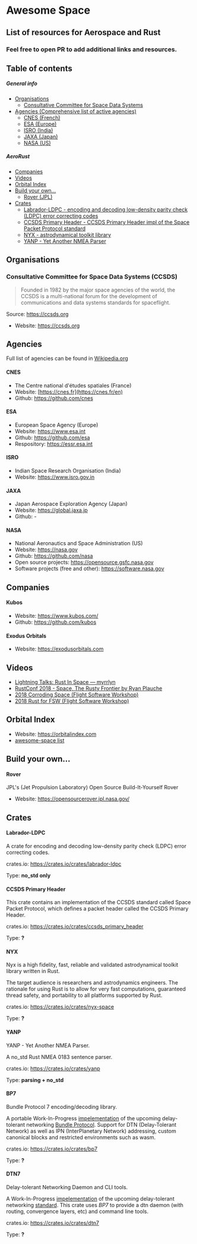 # Awesome Space

## List of resources for Aerospace and Rust

### Feel free to open PR to add additional links and resources.

## Table of contents

##### General info
- [Organisations](#organisations)
  - [Consultative Committee for Space Data Systems](#consultative-committee-for-space-data-systems-ccsds)
- [Agencies (Comprehensive list of active agencies)](#agencies)
  - [CNES (French)](#cnes)
  - [ESA (Europe)](#esa)
  - [ISRO (India)](#isro)
  - [JAXA (Japan)](#jaxa)
  - [NASA (US)](#nasa)

##### AeroRust
- [Companies](#companies)
- [Videos](#videos)
- [Orbital Index](#orbital-index)
- [Build your own...](#build-your-own)
  - [Rover (JPL)](#rover)
- [Crates](#crates)
  - [Labrador-LDPC - encoding and decoding low-density parity check (LDPC) error correcting codes](#labrador-ldpc)
  - [CCSDS Primary Header - CCSDS Primary Header impl of the Space Packet Protocol standard](#ccsds-primary-header)
  - [NYX - astrodynamical toolkit library](#nyx)
  - [YANP - Yet Another NMEA Parser](#yanp)

## Organisations

### Consultative Committee for Space Data Systems (CCSDS)

  > Founded in 1982 by the major space agencies of the world,
  > the CCSDS is a multi-national forum for the development of communications and data systems standards for spaceflight.

  Source: https://ccsds.org


  - Website: https://ccsds.org

## Agencies

  Full list of agencies can be found in [Wikipedia.org](https://en.wikipedia.org/wiki/List_of_government_space_agencies#List_of_space_agencies)

#### CNES
- The Centre national d'études spatiales (France)
- Website: [https://cnes.fr](https://cnes.fr/en)
- Github: https://github.com/cnes

#### ESA
- European Space Agency (Europe)
- Website: https://www.esa.int
- Github: https://github.com/esa
- Respository: https://essr.esa.int

#### ISRO
- Indian Space Research Organisation (India)
- Website: https://www.isro.gov.in

#### JAXA
- Japan Aerospace Exploration Agency (Japan)
- Website: https://global.jaxa.jp
- Github: -

#### NASA
- National Aeronautics and Space Administration (US)
- Website: https://nasa.gov
- Github: https://github.com/nasa
- Open source projects: https://opensource.gsfc.nasa.gov
- Software projects (free and other): https://software.nasa.gov

## Companies

#### Kubos
- Website: https://www.kubos.com/
- Github: https://github.com/kubos

#### Exodus Orbitals
- Website: https://exodusorbitals.com

## Videos

- [Lightning Talks: Rust In Space — myrrlyn](https://www.youtube.com/watch?v=xYDKcoS26ZM)
- [RustConf 2018 - Space, The Rusty Frontier by Ryan Plauche](https://www.youtube.com/watch?v=y5Yd3FC-kh8)
- [2018 Corroding Space (Flight Software Workshop)](https://www.youtube.com/watch?v=2pA1xMI5EJs)
- [2018 Rust for FSW (Flight Software Workshop)](https://www.youtube.com/watch?v=ET1QdkAK-_U)

## Orbital Index

- Website: https://orbitalindex.com
- [awesome-space list](https://github.com/orbitalindex/awesome-space)

## Build your own...

#### Rover
  JPL's (Jet Propulsion Laboratory) Open Source Build-It-Yourself Rover

  - Website: https://opensourcerover.jpl.nasa.gov/

## Crates


#### Labrador-LDPC
  A crate for encoding and decoding low-density parity check (LDPC) error correcting codes.

  crates.io: https://crates.io/crates/labrador-ldpc

  Type: **no_std only**

#### CCSDS Primary Header
  This crate contains an implementation of the CCSDS standard called Space Packet Protocol,
  which defines a packet header called the CCSDS Primary Header.

  crates.io: https://crates.io/crates/ccsds_primary_header

  Type: **?**

#### NYX
  Nyx is a high fidelity, fast, reliable and validated astrodynamical toolkit library written in Rust.

  The target audience is researchers and astrodynamics engineers.
  The rationale for using Rust is to allow for very fast computations, guaranteed thread safety,
  and portability to all platforms supported by Rust.

  crates.io: https://crates.io/crates/nyx-space

  Type: **?**

#### YANP
  YANP - Yet Another NMEA Parser.
  
  A no_std Rust NMEA 0183 sentence parser.

  crates.io: https://crates.io/crates/yanp

  Type: **parsing + no_std**
  
#### BP7
  Bundle Protocol 7 encoding/decoding library.
  
  A portable Work-In-Progress [impelementation](https://github.com/dtn7/bp7-rs) of the upcoming delay-tolerant networking [Bundle Protocol](https://tools.ietf.org/html/draft-ietf-dtn-bpbis-24).
  Support for DTN (Delay-Tolerant Network) as well as IPN (InterPlanetary Network) addressing, custom canonical blocks and restricted environments such as wasm.

  crates.io: https://crates.io/crates/bp7

  Type: **?**
  
#### DTN7
  Delay-tolerant Networking Daemon and CLI tools.
  
  A Work-In-Progress [impelementation](https://github.com/dtn7/dtn7-rs) of the upcoming delay-tolerant networking [standard](https://tools.ietf.org/html/draft-ietf-dtn-bpbis-24). 
  This crate uses *BP7* to provide a dtn daemon (with routing, convergence layers, etc) and command line tools.

  crates.io: https://crates.io/crates/dtn7

  Type: **?**
